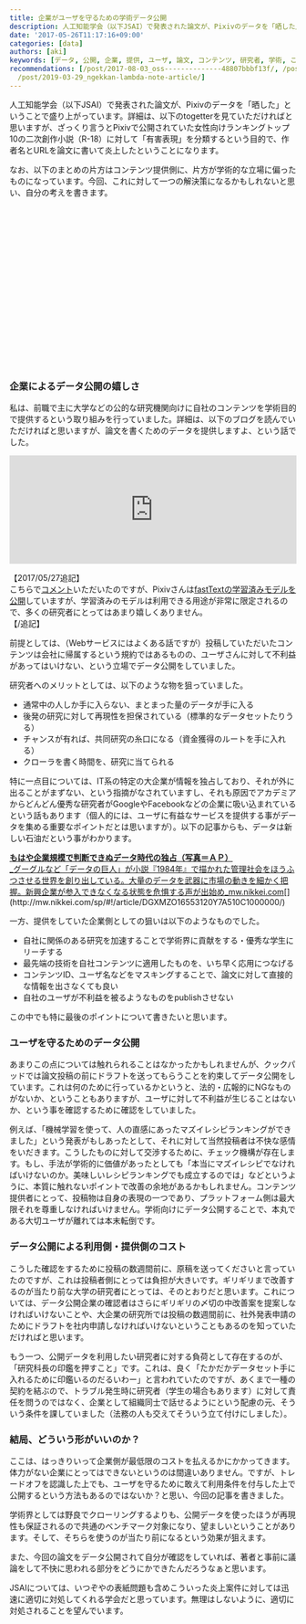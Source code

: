 ```yaml
---
title: 企業がユーザを守るための学術データ公開
description: 人工知能学会（以下JSAI）で発表された論文が、Pixivのデータを「晒した」ということで盛り上がっています。詳細は、以下のtogetterを見ていただければと思いますが、ざっくり言うとPixivで公開されていた女性向けランキングトップ10の二次創作小説（R-18）に対して「有害…
date: '2017-05-26T11:17:16+09:00'
categories: [data]
authors: [aki]
keywords: [データ, 公開, 企業, 提供, ユーザ, 論文, コンテンツ, 研究者, 学術, こと]
recommendations: [/post/2017-08-03_oss--------------48807bbbf13f/, /post/2016-05-05-detawo-ge-suo-niji-merukotodedetahuo-yong-nomin-zhu-hua-gajin-ndahua/,
  /post/2019-03-29_ngekkan-lambda-note-article/]
---
```


人工知能学会（以下JSAI）で発表された論文が、Pixivのデータを「晒した」ということで盛り上がっています。詳細は、以下のtogetterを見ていただければと思いますが、ざっくり言うとPixivで公開されていた女性向けランキングトップ10の二次創作小説（R-18）に対して「有害表現」を分類するという目的で、作者名とURLを論文に書いて炎上したということになります。

なお、以下のまとめの片方はコンテンツ提供側に、片方が学術的な立場に偏ったものになっています。今回、これに対して一つの解決策になるかもしれないと思い、自分の考えを書きます。

<div class="iframely-embed"><div class="iframely-responsive" style="height: 140px; padding-bottom: 0;"><a href="https://togetter.com/li/1113766" data-iframely-url="//cdn.iframe.ly/9KD1PsY"></a></div></div><script async src="//cdn.iframe.ly/embed.js" charset="utf-8"></script>

<div class="iframely-embed"><div class="iframely-responsive" style="height: 140px; padding-bottom: 0;"><a href="https://togetter.com/li/1113936" data-iframely-url="//cdn.iframe.ly/lxFu7im"></a></div></div><script async src="//cdn.iframe.ly/embed.js" charset="utf-8"></script>

### 企業によるデータ公開の嬉しさ

私は、前職で主に大学などの公的な研究機関向けに自社のコンテンツを学術目的で提供するという取り組みを行っていました。詳細は、以下のブログを読んでいただければと思いますが、論文を書くためのデータを提供しますよ、という話でした。

<div style="left: 0; width: 100%; height: 190px; position: relative;"><iframe src="https://hatenablog-parts.com/embed?url=https%3A%2F%2Ftechlife.cookpad.com%2Fentry%2F2015%2F02%2F24%2F161915" style="top: 0; left: 0; width: 100%; height: 100%; position: absolute; border: 0;" allowfullscreen scrolling="no"></iframe></div>

【2017/05/27追記】  
こちらで[コメント](http://b.hatena.ne.jp/entry/338933854/comment/Agrius_Akita)いただいたのですが、Pixivさんは[fastTextの学習済みモデルを公開](http://inside.pixiv.net/entry/2016/09/13/161454)していますが、学習済みのモデルは利用できる用途が非常に限定されるので、多くの研究者にとってはあまり嬉しくありません。  
【/追記】

前提としては、（Webサービスにはよくある話ですが）投稿していただいたコンテンツは会社に帰属するという規約ではあるものの、ユーザさんに対して不利益があってはいけない、という立場でデータ公開をしていました。

研究者へのメリットとしては、以下のような物を狙っていました。

*   通常中の人しか手に入らない、まとまった量のデータが手に入る
*   後発の研究に対して再現性を担保されている（標準的なデータセットたりうる）
*   チャンスが有れば、共同研究の糸口になる（資金獲得のルートを手に入れる）
*   クローラを書く時間を、研究に当てられる

特に一点目については、IT系の特定の大企業が情報を独占しており、それが外に出ることがまずない、という指摘がなされていますし、それも原因でアカデミアからどんどん優秀な研究者がGoogleやFacebookなどの企業に吸い込まれているという話もあります（個人的には、ユーザに有益なサービスを提供する事がデータを集める重要なポイントだとは思いますが）。以下の記事からも、データは新しい石油だという事がわかります。

[**もはや企業規模で判断できぬデータ時代の独占（写真＝ＡＰ）**  
_グーグルなど「データの巨人」が小説『1984年』で描かれた管理社会をほうふつさせる世界を創り出している。大量のデータを武器に市場の動きを細かく把握。新興企業が参入できなくなる状態を危惧する声が出始め_mw.nikkei.com](http://mw.nikkei.com/sp/#!/article/DGXMZO16553120Y7A510C1000000/ "http://mw.nikkei.com/sp/#!/article/DGXMZO16553120Y7A510C1000000/")[](http://mw.nikkei.com/sp/#!/article/DGXMZO16553120Y7A510C1000000/)

一方、提供をしていた企業側としての狙いは以下のようなものでした。

*   自社に関係のある研究を加速することで学術界に貢献をする・優秀な学生にリーチする
*   最先端の技術を自社コンテンツに適用したものを、いち早く応用につなげる
*   コンテンツID、ユーザ名などをマスキングすることで、論文に対して直接的な情報を出さなくても良い
*   自社のユーザが不利益を被るようなものをpublishさせない

この中でも特に最後のポイントについて書きたいと思います。

### ユーザを守るためのデータ公開

あまりこの点については触れられることはなかったかもしれませんが、クックパッドでは論文投稿の前にドラフトを送ってもらうことを約束してデータ公開をしています。これは何のために行っているかというと、法的・広報的にNGなものがないか、ということもありますが、ユーザに対して不利益が生じることはないか、という事を確認するために確認をしていました。

例えば、「機械学習を使って、人の直感にあったマズイレシピランキングができました」という発表がもしあったとして、それに対して当然投稿者は不快な感情をいだきます。こうしたものに対して交渉するために、チェック機構が存在します。もし、手法が学術的に価値があったとしても「本当にマズイレシピでなければいけないのか。美味しいレシピランキングでも成立するのでは」などというように、本質に触れないポイントで改善の余地があるかもしれません。コンテンツ提供者にとって、投稿物は自身の表現の一つであり、プラットフォーム側は最大限それを尊重しなければいけません。学術向けにデータ公開することで、本丸である大切ユーザが離れては本末転倒です。

### データ公開による利用側・提供側のコスト

こうした確認をするために投稿の数週間前に、原稿を送ってくださいと言っていたのですが、これは投稿者側にとっては負担が大きいです。ギリギリまで改善するのが当たり前な大学の研究者にとっては、そのとおりだと思います。これについては、データ公開企業の確認者はさらにギリギリの〆切の中改善案を提案しなければいけないことや、大企業の研究所では投稿の数週間前に、社外発表申請のためにドラフトを社内申請しなければいけないということもあるのを知っていただければと思います。

もう一つ、公開データを利用したい研究者に対する負荷として存在するのが、「研究科長の印鑑を押すこと」です。これは、良く「たかだかデータセット手に入れるために印鑑いるのだるいわー」と言われていたのですが、あくまで一種の契約を結ぶので、トラブル発生時に研究者（学生の場合もあります）に対して責任を問うのではなく、企業として組織同士で話せるようにという配慮の元、そういう条件を課していました（法務の人も交えてそういう立て付けにしました）。

### 結局、どういう形がいいのか？

ここは、はっきりいって企業側が最低限のコストを払えるかにかかってきます。体力がない企業にとってはできないというのは間違いありません。ですが、トレードオフを認識した上でも、ユーザを守るために敢えて利用条件を付与した上で公開するという方法もあるのではないか？と思い、今回の記事を書きました。

学術界としては野良でクローリングするよりも、公開データを使ったほうが再現性も保証されるので共通のベンチマーク対象になり、望ましいということがあります。そして、そちらを使うのが当たり前になるという効果が狙えます。

また、今回の論文をデータ公開されて自分が確認をしていれば、著者と事前に議論をして不快に思われる部分をどうにかできたんだろうなぁと思います。

JSAIについては、いつぞやの表紙問題も含めこういった炎上案件に対しては迅速に適切に対処してくれる学会だと思っています。無理はしないように、適切に対処されることを望んでいます。
